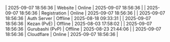| 2025-09-07 18:56:36 | Website | Online | 2025-09-07 18:56:36 |
| 2025-09-07 18:56:36 | Registration | Online | 2025-09-07 18:56:36 |
| 2025-09-07 18:56:36 | Auth Server | Offline | 2025-08-18 09:33:31 |
| 2025-09-07 18:56:36 | Kezan (PvE) | Offline | 2025-08-03 17:58:02 |
| 2025-09-07 18:56:36 | Gurubashi (PvP) | Offline | 2025-08-23 21:44:06 |
| 2025-09-07 18:56:36 | Cloudflare | Online | 2025-09-07 18:56:36 |
